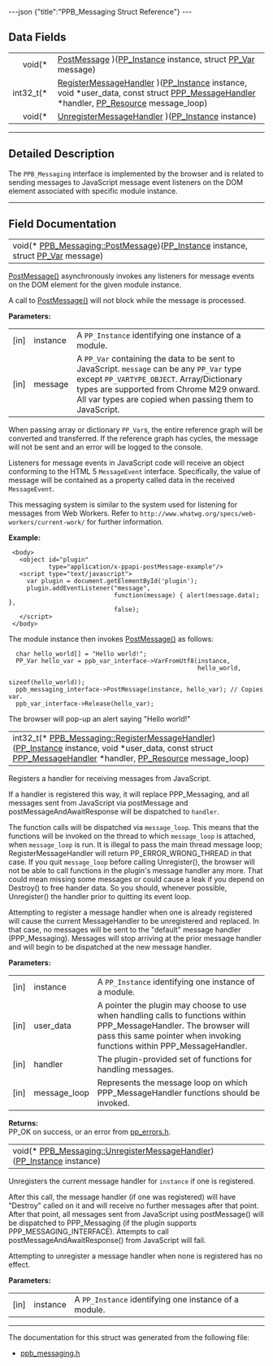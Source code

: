---json {"title":"PPB\_Messaging Struct Reference"} ---

Data Fields
-----------

<table><tbody><tr class="odd"><td style="text-align: right;">void(* </td><td><a href="/docs/native-client/pepper_dev/c/struct_p_p_b___messaging__1__2#a3ad76397ae4e47e768a6b12d8dc0ea11" class="el">PostMessage</a> )(<a href="/docs/native-client/pepper_dev/c/group___typedefs#ga89b662403e6a687bb914b80114c0d19d" class="el">PP_Instance</a> instance, struct <a href="/docs/native-client/pepper_dev/c/struct_p_p___var/" class="el">PP_Var</a> message)</td></tr><tr class="even"><td style="text-align: right;">int32_t(* </td><td><a href="/docs/native-client/pepper_dev/c/struct_p_p_b___messaging__1__2#ae5abee73dc21a290514f7f3554a7e895" class="el">RegisterMessageHandler</a> )(<a href="/docs/native-client/pepper_dev/c/group___typedefs#ga89b662403e6a687bb914b80114c0d19d" class="el">PP_Instance</a> instance, void *user_data, const struct <a href="/docs/native-client/pepper_dev/c/struct_p_p_p___message_handler__0__2/" class="el">PPP_MessageHandler</a> *handler, <a href="/docs/native-client/pepper_dev/c/group___typedefs#gafdc3895ee80f4750d0d95ae1b677e9b7" class="el">PP_Resource</a> message_loop)</td></tr><tr class="odd"><td style="text-align: right;">void(* </td><td><a href="/docs/native-client/pepper_dev/c/struct_p_p_b___messaging__1__2#a898754602cac55875f298938e18bf017" class="el">UnregisterMessageHandler</a> )(<a href="/docs/native-client/pepper_dev/c/group___typedefs#ga89b662403e6a687bb914b80114c0d19d" class="el">PP_Instance</a> instance)</td></tr></tbody></table>

------------------------------------------------------------------------

<span id="details" class="anchor" style="margin: 0;"></span>

Detailed Description
--------------------

The `PPB_Messaging` interface is implemented by the browser and is related to sending messages to JavaScript message event listeners on the DOM element associated with specific module instance.

------------------------------------------------------------------------

Field Documentation
-------------------

<span id="a3ad76397ae4e47e768a6b12d8dc0ea11" class="anchor" style="margin: 0;"></span>

<table><tbody><tr class="odd"><td>void(* <a href="/docs/native-client/pepper_dev/c/struct_p_p_b___messaging__1__2#a3ad76397ae4e47e768a6b12d8dc0ea11" class="el">PPB_Messaging::PostMessage</a>)(<a href="/docs/native-client/pepper_dev/c/group___typedefs#ga89b662403e6a687bb914b80114c0d19d" class="el">PP_Instance</a> instance, struct <a href="/docs/native-client/pepper_dev/c/struct_p_p___var/" class="el">PP_Var</a> message)</td></tr></tbody></table>

<a href="/docs/native-client/pepper_dev/c/struct_p_p_b___messaging__1__2#a3ad76397ae4e47e768a6b12d8dc0ea11" class="el" title="PostMessage() asynchronously invokes any listeners for message events on the DOM element for the give...">PostMessage()</a> asynchronously invokes any listeners for message events on the DOM element for the given module instance.

A call to <a href="/docs/native-client/pepper_dev/c/struct_p_p_b___messaging__1__2#a3ad76397ae4e47e768a6b12d8dc0ea11" class="el" title="PostMessage() asynchronously invokes any listeners for message events on the DOM element for the give...">PostMessage()</a> will not block while the message is processed.

**Parameters:**  
<table><tbody><tr class="odd"><td>[in]</td><td>instance</td><td>A <code>PP_Instance</code> identifying one instance of a module.</td></tr><tr class="even"><td>[in]</td><td>message</td><td>A <code>PP_Var</code> containing the data to be sent to JavaScript. <code>message</code> can be any <code>PP_Var</code> type except <code>PP_VARTYPE_OBJECT</code>. Array/Dictionary types are supported from Chrome M29 onward. All var types are copied when passing them to JavaScript.</td></tr></tbody></table>

When passing array or dictionary `PP_Var`s, the entire reference graph will be converted and transferred. If the reference graph has cycles, the message will not be sent and an error will be logged to the console.

Listeners for message events in JavaScript code will receive an object conforming to the HTML 5 `MessageEvent` interface. Specifically, the value of message will be contained as a property called data in the received `MessageEvent`.

This messaging system is similar to the system used for listening for messages from Web Workers. Refer to `http://www.whatwg.org/specs/web-workers/current-work/` for further information.

**Example:**

     <body>
       <object id="plugin"
               type="application/x-ppapi-postMessage-example"/>
       <script type="text/javascript">
         var plugin = document.getElementById('plugin');
         plugin.addEventListener("message",
                                 function(message) { alert(message.data); },
                                 false);
       </script>
     </body>

The module instance then invokes <a href="/docs/native-client/pepper_dev/c/struct_p_p_b___messaging__1__2#a3ad76397ae4e47e768a6b12d8dc0ea11" class="el" title="PostMessage() asynchronously invokes any listeners for message events on the DOM element for the give...">PostMessage()</a> as follows:

      char hello_world[] = "Hello world!";
      PP_Var hello_var = ppb_var_interface->VarFromUtf8(instance,
                                                        hello_world,
                                                        sizeof(hello_world));
      ppb_messaging_interface->PostMessage(instance, hello_var); // Copies var.
      ppb_var_interface->Release(hello_var);

The browser will pop-up an alert saying "Hello world!"

<span id="ae5abee73dc21a290514f7f3554a7e895" class="anchor" style="margin: 0;"></span>

<table><tbody><tr class="odd"><td>int32_t(* <a href="/docs/native-client/pepper_dev/c/struct_p_p_b___messaging__1__2#ae5abee73dc21a290514f7f3554a7e895" class="el">PPB_Messaging::RegisterMessageHandler</a>)(<a href="/docs/native-client/pepper_dev/c/group___typedefs#ga89b662403e6a687bb914b80114c0d19d" class="el">PP_Instance</a> instance, void *user_data, const struct <a href="/docs/native-client/pepper_dev/c/struct_p_p_p___message_handler__0__2/" class="el">PPP_MessageHandler</a> *handler, <a href="/docs/native-client/pepper_dev/c/group___typedefs#gafdc3895ee80f4750d0d95ae1b677e9b7" class="el">PP_Resource</a> message_loop)</td></tr></tbody></table>

Registers a handler for receiving messages from JavaScript.

If a handler is registered this way, it will replace PPP\_Messaging, and all messages sent from JavaScript via postMessage and postMessageAndAwaitResponse will be dispatched to `handler`.

The function calls will be dispatched via `message_loop`. This means that the functions will be invoked on the thread to which `message_loop` is attached, when `message_loop` is run. It is illegal to pass the main thread message loop; RegisterMessageHandler will return PP\_ERROR\_WRONG\_THREAD in that case. If you quit `message_loop` before calling Unregister(), the browser will not be able to call functions in the plugin's message handler any more. That could mean missing some messages or could cause a leak if you depend on Destroy() to free hander data. So you should, whenever possible, Unregister() the handler prior to quitting its event loop.

Attempting to register a message handler when one is already registered will cause the current MessageHandler to be unregistered and replaced. In that case, no messages will be sent to the "default" message handler (PPP\_Messaging). Messages will stop arriving at the prior message handler and will begin to be dispatched at the new message handler.

**Parameters:**  
<table><tbody><tr class="odd"><td>[in]</td><td>instance</td><td>A <code>PP_Instance</code> identifying one instance of a module.</td></tr><tr class="even"><td>[in]</td><td>user_data</td><td>A pointer the plugin may choose to use when handling calls to functions within PPP_MessageHandler. The browser will pass this same pointer when invoking functions within PPP_MessageHandler.</td></tr><tr class="odd"><td>[in]</td><td>handler</td><td>The plugin-provided set of functions for handling messages.</td></tr><tr class="even"><td>[in]</td><td>message_loop</td><td>Represents the message loop on which PPP_MessageHandler functions should be invoked.</td></tr></tbody></table>

<!-- -->

**Returns:**  
PP\_OK on success, or an error from <a href="/docs/native-client/pepper_dev/c/pp__errors_8h/" class="el" title="This file defines an enumeration of all PPAPI error codes.">pp_errors.h</a>.

<span id="a898754602cac55875f298938e18bf017" class="anchor" style="margin: 0;"></span>

<table><tbody><tr class="odd"><td>void(* <a href="/docs/native-client/pepper_dev/c/struct_p_p_b___messaging__1__2#a898754602cac55875f298938e18bf017" class="el">PPB_Messaging::UnregisterMessageHandler</a>)(<a href="/docs/native-client/pepper_dev/c/group___typedefs#ga89b662403e6a687bb914b80114c0d19d" class="el">PP_Instance</a> instance)</td></tr></tbody></table>

Unregisters the current message handler for `instance` if one is registered.

After this call, the message handler (if one was registered) will have "Destroy" called on it and will receive no further messages after that point. After that point, all messages sent from JavaScript using postMessage() will be dispatched to PPP\_Messaging (if the plugin supports PPP\_MESSAGING\_INTERFACE). Attempts to call postMessageAndAwaitResponse() from JavaScript will fail.

Attempting to unregister a message handler when none is registered has no effect.

**Parameters:**  
<table><tbody><tr class="odd"><td>[in]</td><td>instance</td><td>A <code>PP_Instance</code> identifying one instance of a module.</td></tr></tbody></table>

------------------------------------------------------------------------

The documentation for this struct was generated from the following file:

-   <a href="/docs/native-client/pepper_dev/c/ppb__messaging_8h/" class="el">ppb_messaging.h</a>
